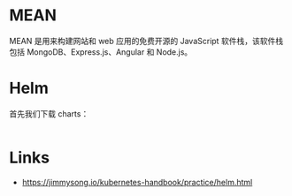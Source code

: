 # MEAN

MEAN 是用来构建网站和 web 应用的免费开源的 JavaScript 软件栈，该软件栈包括 MongoDB、Express.js、Angular 和 Node.js。

# Helm

首先我们下载 charts：

```sh

```

# Links

- https://jimmysong.io/kubernetes-handbook/practice/helm.html
